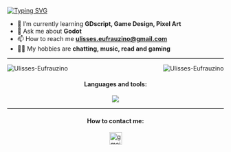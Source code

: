 [![Typing SVG](https://readme-typing-svg.herokuapp.com/?color=00FA9A&size=35&center=true&vCenter=true&width=1000&lines=HELLO,+My+name+is+Ulisses;I'm+19+years+old;I'm+from+Brazil;I'm+a+Developing;Be+Welcome!+:%29)](https://git.io/typing-svg)

<!-- 🔭 I’m currently working on **a project using Unity**-->
- 🌱 I’m currently learning **GDscript, Game Design, Pixel Art**
- 💬 Ask me about **Godot**
- 📫 How to reach me **ulisses.eufrauzino@gmail.com**
- 👨‍💻 My hobbies are **chatting, music, read and gaming**

<hr>

<p><img align="right" src="https://github-readme-stats.vercel.app/api/top-langs?username=Ulisses-Eufrauzino&show_icons=true&theme=github_dark&locale=en&layout=compact&border_radius=20&title_color=00FA9A" alt="Ulisses-Eufrauzino" /></p>
<p><img align="center" src="https://github-readme-stats.vercel.app/api?username=Ulisses-Eufrauzino&show_icons=true&theme=github_dark&locale=en&border_radius=20&title_color=00FA9A&icon_color=32CD32" alt="Ulisses-Eufrauzino" /></p>

<h4 align="center">Languages and tools:</h4>

<p align="center">
  <a href="https://skillicons.dev">
    <img src="https://skillicons.dev/icons?i=js,html,css,godot,vscode,python" />
  </a>
</p>

<hr>
<h4 align="center">How to contact me:</h4>
<div align="center">
  <a href="https://mail.google.com/mail/u/0/?fs=1&to=ulisses.eufrauzino@gmail.com&tf=cm" target="_blank">
    <img src="https://img.shields.io/static/v1?message=Gmail&logo=gmail&label=&color=D14836&logoColor=white&labelColor=&style=for-the-badge" height="29" alt="gmail logo"  />
  </a>
</div>
